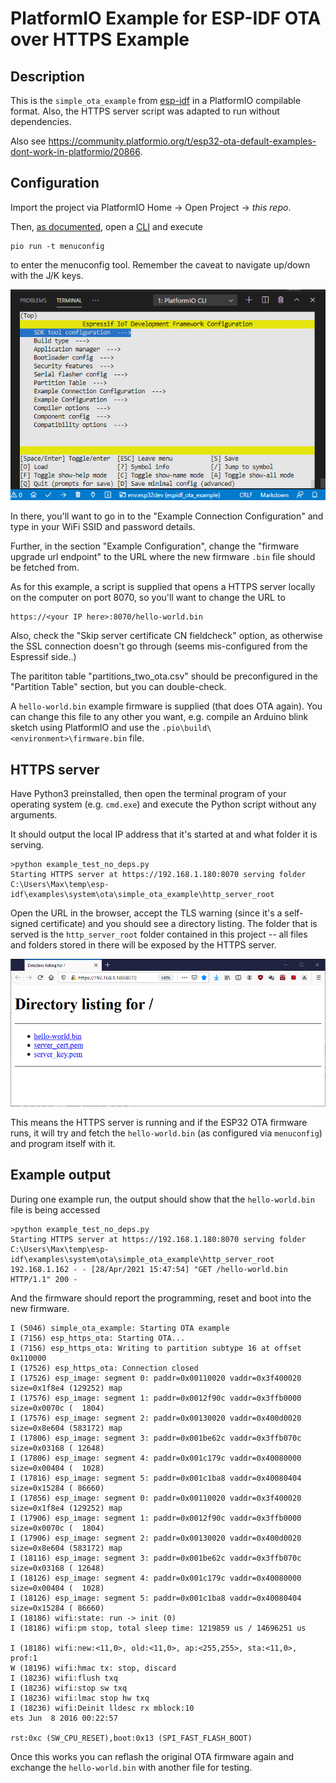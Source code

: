 # PlatformIO Example for ESP-IDF OTA over HTTPS Example

## Description 

This is the `simple_ota_example` from [esp-idf](https://github.com/espressif/esp-idf/tree/v4.2/examples/system/ota/simple_ota_example) in a PlatformIO compilable format. Also, the HTTPS server script was adapted to run without dependencies.

Also see https://community.platformio.org/t/esp32-ota-default-examples-dont-work-in-platformio/20866. 

## Configuration

Import the project via PlatformIO Home -> Open Project -> *this repo*. 

Then, [as documented](https://docs.platformio.org/en/latest/frameworks/espidf.html#configuration), open a [CLI](https://docs.platformio.org/en/latest/integration/ide/vscode.html#platformio-core-cli) and execute

```
pio run -t menuconfig
```

to enter the menuconfig tool. Remember the caveat to navigate up/down with the J/K keys.

![config.png](config.png)

In there, you'll want to go in to the "Example Connection Configuration" and type in your WiFi SSID and password details.

Further, in the section "Example Configuration", change the "firmware upgrade url endpoint" to the URL where the new firmware `.bin` file should be fetched from. 

As for this example, a script is supplied that opens a HTTPS server locally on the computer on port 8070, so you'll want to change the URL to 

```
https://<your IP here>:8070/hello-world.bin
```

Also, check the "Skip server certificate CN fieldcheck" option, as otherwise the SSL connection doesn't go through (seems mis-configured from the Espressif side..)

The parititon table "partitions_two_ota.csv" should be preconfigured in the "Partition Table" section, but you can double-check.

A `hello-world.bin` example firmware is supplied (that does OTA again). You can change this file to any other you want, e.g. compile an Arduino blink sketch using PlatformIO and use the `.pio\build\<environment>\firmware.bin` file. 

## HTTPS server

Have Python3 preinstalled, then open the terminal program of your operating system (e.g. `cmd.exe`) and execute the Python script without any arguments. 

It should output the local IP address that it's started at and what folder it is serving.

```
>python example_test_no_deps.py
Starting HTTPS server at https://192.168.1.180:8070 serving folder C:\Users\Max\temp\esp-idf\examples\system\ota\simple_ota_example\http_server_root
```

Open the URL in the browser, accept the TLS warning (since it's a self-signed certificate) and you should see a directory listing. The folder that is served is the `http_server_root` folder contained in this project -- all files and folders stored in there will be exposed by the HTTPS server.

![grafik.png](grafik.png)

This means the HTTPS server is running and if the ESP32 OTA firmware runs, it will try and fetch the `hello-world.bin` (as configured via `menuconfig`) and program itself with it.

## Example output

During one example run, the output should show that the `hello-world.bin` file is being accessed

```
>python example_test_no_deps.py
Starting HTTPS server at https://192.168.1.180:8070 serving folder C:\Users\Max\temp\esp-idf\examples\system\ota\simple_ota_example\http_server_root
192.168.1.162 - - [28/Apr/2021 15:47:54] "GET /hello-world.bin HTTP/1.1" 200 -
```

And the firmware should report the programming, reset and boot into the new firmware.

```
I (5046) simple_ota_example: Starting OTA example
I (7156) esp_https_ota: Starting OTA...
I (7156) esp_https_ota: Writing to partition subtype 16 at offset 0x110000
I (17526) esp_https_ota: Connection closed
I (17526) esp_image: segment 0: paddr=0x00110020 vaddr=0x3f400020 size=0x1f8e4 (129252) map
I (17576) esp_image: segment 1: paddr=0x0012f90c vaddr=0x3ffb0000 size=0x0070c (  1804) 
I (17576) esp_image: segment 2: paddr=0x00130020 vaddr=0x400d0020 size=0x8e604 (583172) map
I (17806) esp_image: segment 3: paddr=0x001be62c vaddr=0x3ffb070c size=0x03168 ( 12648) 
I (17806) esp_image: segment 4: paddr=0x001c179c vaddr=0x40080000 size=0x00404 (  1028) 
I (17816) esp_image: segment 5: paddr=0x001c1ba8 vaddr=0x40080404 size=0x15284 ( 86660) 
I (17856) esp_image: segment 0: paddr=0x00110020 vaddr=0x3f400020 size=0x1f8e4 (129252) map
I (17906) esp_image: segment 1: paddr=0x0012f90c vaddr=0x3ffb0000 size=0x0070c (  1804) 
I (17906) esp_image: segment 2: paddr=0x00130020 vaddr=0x400d0020 size=0x8e604 (583172) map
I (18116) esp_image: segment 3: paddr=0x001be62c vaddr=0x3ffb070c size=0x03168 ( 12648) 
I (18126) esp_image: segment 4: paddr=0x001c179c vaddr=0x40080000 size=0x00404 (  1028) 
I (18126) esp_image: segment 5: paddr=0x001c1ba8 vaddr=0x40080404 size=0x15284 ( 86660) 
I (18186) wifi:state: run -> init (0)
I (18186) wifi:pm stop, total sleep time: 1219859 us / 14696251 us

I (18186) wifi:new:<11,0>, old:<11,0>, ap:<255,255>, sta:<11,0>, prof:1
W (18196) wifi:hmac tx: stop, discard
I (18236) wifi:flush txq
I (18236) wifi:stop sw txq
I (18236) wifi:lmac stop hw txq
I (18236) wifi:Deinit lldesc rx mblock:10
ets Jun  8 2016 00:22:57

rst:0xc (SW_CPU_RESET),boot:0x13 (SPI_FAST_FLASH_BOOT)
```

Once this works you can reflash the original OTA firmware again and exchange the `hello-world.bin` with another file for testing.
